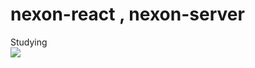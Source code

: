 # nexon-react , nexon-server


Studying </br>
<img src="https://img.shields.io/badge/React-61DAFB?style=flat-square&logo=React&logoColor=white"/>
